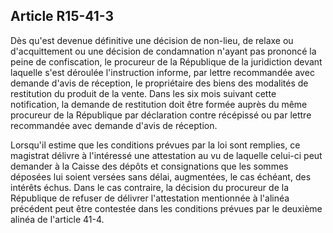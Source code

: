 Article R15-41-3
----
Dès qu'est devenue définitive une décision de non-lieu, de relaxe ou
d'acquittement ou une décision de condamnation n'ayant pas prononcé la peine de
confiscation, le procureur de la République de la juridiction devant laquelle
s'est déroulée l'instruction informe, par lettre recommandée avec demande d'avis
de réception, le propriétaire des biens des modalités de restitution du produit
de la vente. Dans les six mois suivant cette notification, la demande de
restitution doit être formée auprès du même procureur de la République par
déclaration contre récépissé ou par lettre recommandée avec demande d'avis de
réception.

Lorsqu'il estime que les conditions prévues par la loi sont remplies, ce
magistrat délivre à l'intéressé une attestation au vu de laquelle celui-ci peut
demander à la Caisse des dépôts et consignations que les sommes déposées lui
soient versées sans délai, augmentées, le cas échéant, des intérêts échus. Dans
le cas contraire, la décision du procureur de la République de refuser de
délivrer l'attestation mentionnée à l'alinéa précédent peut être contestée dans
les conditions prévues par le deuxième alinéa de l'article 41-4.
